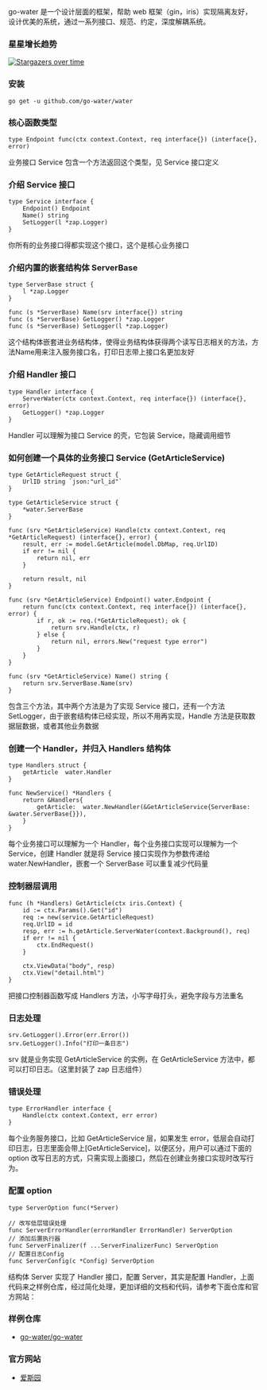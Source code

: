 go-water 是一个设计层面的框架，帮助 web 框架（gin，iris）实现隔离友好，设计优美的系统，通过一系列接口、规范、约定，深度解耦系统。

### 星星增长趋势
[![Stargazers over time](https://starchart.cc/go-water/water.svg)](https://starchart.cc/go-water/water)

### 安装
```
go get -u github.com/go-water/water
```

### 核心函数类型
```
type Endpoint func(ctx context.Context, req interface{}) (interface{}, error)
```
业务接口 Service 包含一个方法返回这个类型，见 Service 接口定义

### 介绍 Service 接口
```
type Service interface {
	Endpoint() Endpoint
	Name() string
	SetLogger(l *zap.Logger)
}
```
你所有的业务接口得都实现这个接口，这个是核心业务接口

### 介绍内置的嵌套结构体 ServerBase
```
type ServerBase struct {
	l *zap.Logger
}

func (s *ServerBase) Name(srv interface{}) string
func (s *ServerBase) GetLogger() *zap.Logger
func (s *ServerBase) SetLogger(l *zap.Logger)
```
这个结构体嵌套进业务结构体，使得业务结构体获得两个读写日志相关的方法，方法Name用来注入服务接口名，打印日志带上接口名更加友好

### 介绍 Handler 接口
```
type Handler interface {
	ServerWater(ctx context.Context, req interface{}) (interface{}, error)
	GetLogger() *zap.Logger
}
```
Handler 可以理解为接口 Service 的壳，它包装 Service，隐藏调用细节

### 如何创建一个具体的业务接口 Service (GetArticleService)
```
type GetArticleRequest struct {
	UrlID string `json:"url_id"`
}

type GetArticleService struct {
	*water.ServerBase
}

func (srv *GetArticleService) Handle(ctx context.Context, req *GetArticleRequest) (interface{}, error) {
	result, err := model.GetArticle(model.DbMap, req.UrlID)
	if err != nil {
		return nil, err
	}

	return result, nil
}

func (srv *GetArticleService) Endpoint() water.Endpoint {
	return func(ctx context.Context, req interface{}) (interface{}, error) {
		if r, ok := req.(*GetArticleRequest); ok {
			return srv.Handle(ctx, r)
		} else {
			return nil, errors.New("request type error")
		}
	}
}

func (srv *GetArticleService) Name() string {
	return srv.ServerBase.Name(srv)
}
```
包含三个方法，其中两个方法是为了实现 Service 接口，还有一个方法 SetLogger，由于嵌套结构体已经实现，所以不用再实现，Handle 方法是获取数据层数据，或者其他业务数据

### 创建一个 Handler，并归入 Handlers 结构体
```
type Handlers struct {
	getArticle  water.Handler
}

func NewService() *Handlers {
	return &Handlers{
		getArticle:  water.NewHandler(&GetArticleService{ServerBase: &water.ServerBase{}}),
	}
}
```
每个业务接口可以理解为一个 Handler，每个业务接口实现可以理解为一个 Service，创建 Handler 就是将 Service 接口实现作为参数传递给 water.NewHandler，嵌套一个 ServerBase 可以重复减少代码量

### 控制器层调用
```
func (h *Handlers) GetArticle(ctx iris.Context) {
	id := ctx.Params().Get("id")
	req := new(service.GetArticleRequest)
	req.UrlID = id
	resp, err := h.getArticle.ServerWater(context.Background(), req)
	if err != nil {
		ctx.EndRequest()
	}

	ctx.ViewData("body", resp)
	ctx.View("detail.html")
}
```
把接口控制器函数写成 Handlers 方法，小写字母打头，避免字段与方法重名

### 日志处理
```
srv.GetLogger().Error(err.Error())
srv.GetLogger().Info("打印一条日志")
```
srv 就是业务实现 GetArticleService 的实例，在 GetArticleService 方法中，都可以打印日志。（这里封装了 zap 日志组件）

### 错误处理
```
type ErrorHandler interface {
	Handle(ctx context.Context, err error)
}
```
每个业务服务接口，比如 GetArticleService 层，如果发生 error，低层会自动打印日志，日志里面会带上[GetArticleService]，以便区分，用户可以通过下面的 option 改写日志的方式，只需实现上面接口，然后在创建业务接口实现时改写行为。

### 配置 option
```
type ServerOption func(*Server)

// 改写低层错误处理
func ServerErrorHandler(errorHandler ErrorHandler) ServerOption
// 添加后置执行器
func ServerFinalizer(f ...ServerFinalizerFunc) ServerOption
// 配置日志Config
func ServerConfig(c *Config) ServerOption
```
结构体 Server 实现了 Handler 接口，配置 Server，其实是配置 Handler，上面代码来之样例仓库，经过简化处理，更加详细的文档和代码，请参考下面仓库和官方网站：

### 样例仓库
+ [go-water/go-water](https://github.com/go-water/go-water)

### 官方网站
+ [爱斯园](https://go-water.cn)
